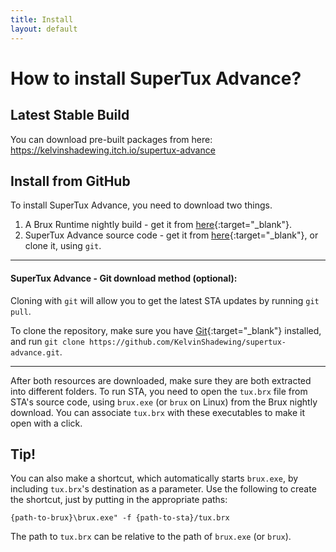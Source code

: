 ```yaml
---
title: Install
layout: default
---
```


# How to install SuperTux Advance?

## Latest Stable Build

You can download pre-built packages from here: https://kelvinshadewing.itch.io/supertux-advance

## Install from GitHub

To install SuperTux Advance, you need to download two things.

1. A Brux Runtime nightly build - get it from [here](http://kelvinshadewing.net/dl/brux-nightly.zip){:target="_blank"}.
2. SuperTux Advance source code - get it from [here](https://github.com/KelvinShadewing/supertux-advance/archive/refs/heads/main.zip){:target="_blank"}, or clone it, using `git`.

---

#### SuperTux Advance - Git download method (optional):

Cloning with `git` will allow you to get the latest STA updates by running `git pull`.

To clone the repository, make sure you have [Git](https://git-scm.com/){:target="_blank"} installed, and run `git clone https://github.com/KelvinShadewing/supertux-advance.git`.

---

After both resources are downloaded, make sure they are both extracted into different folders. To run STA, you need to open the `tux.brx` file from STA's source code, using `brux.exe` (or `brux` on Linux) from the Brux nightly download. You can associate `tux.brx` with these executables to make it open with a click.

## Tip!

You can also make a shortcut, which automatically starts `brux.exe`, by including `tux.brx`'s destination as a parameter. Use the following to create the shortcut, just by putting in the appropriate paths:

`{path-to-brux}\brux.exe" -f {path-to-sta}/tux.brx`

The path to `tux.brx` can be relative to the path of `brux.exe` (or `brux`).